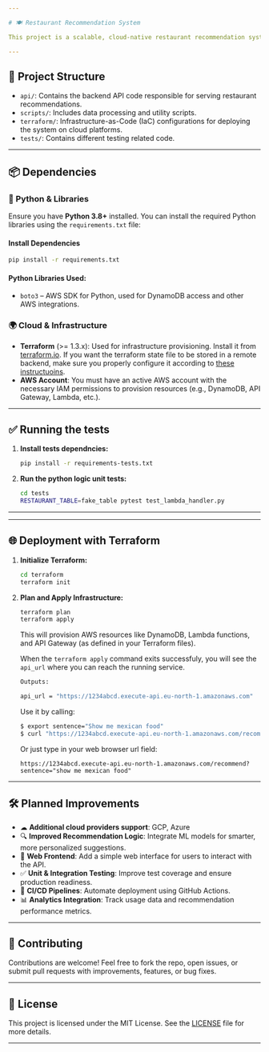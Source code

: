 ```yaml
---

# 🍽️ Restaurant Recommendation System

This project is a scalable, cloud-native restaurant recommendation system designed to provide personalized dining suggestions to users. It leverages modern Python development, infrastructure-as-code with Terraform, and cloud-native deployment on AWS.

---
```


## 📁 Project Structure

* `api/`: Contains the backend API code responsible for serving restaurant recommendations.
* `scripts/`: Includes data processing and utility scripts.
* `terraform/`: Infrastructure-as-Code (IaC) configurations for deploying the system on cloud platforms.
* `tests/`: Contains different testing related code.

---

## 📦 Dependencies

### 🐍 Python & Libraries

Ensure you have **Python 3.8+** installed. You can install the required Python libraries using the `requirements.txt` file:

#### Install Dependencies

```bash
pip install -r requirements.txt
```

#### Python Libraries Used:

* `boto3` – AWS SDK for Python, used for DynamoDB access and other AWS integrations.

### 🌍 Cloud & Infrastructure

* **Terraform** (>= 1.3.x): Used for infrastructure provisioning. Install it from [terraform.io](https://developer.hashicorp.com/terraform/downloads).
  If you want the terraform state file to be stored in a remote backend, make sure you properly configure it according to [these instructuoins](https://developer.hashicorp.com/terraform/language/backend).
* **AWS Account**: You must have an active AWS account with the necessary IAM permissions to provision resources (e.g., DynamoDB, API Gateway, Lambda, etc.).


---

## ✅ Running the tests

1. **Install tests dependncies:**

   ```bash
   pip install -r requirements-tests.txt
   ```

2. **Run the python logic unit tests:**

   ```bash
   cd tests
   RESTAURANT_TABLE=fake_table pytest test_lambda_handler.py
   ```

---


---

## 🌐 Deployment with Terraform

1. **Initialize Terraform:**

   ```bash
   cd terraform
   terraform init
   ```

2. **Plan and Apply Infrastructure:**

   ```bash
   terraform plan
   terraform apply
   ```

   This will provision AWS resources like DynamoDB, Lambda functions, and API Gateway (as defined in your Terraform files).

   When the `terraform apply` command exits successfuly, you will see the `api_url` where you can reach the running service.
   ```bash
   Outputs:

   api_url = "https://1234abcd.execute-api.eu-north-1.amazonaws.com"
   ```

   Use it by calling: 
   ```bash
   $ export sentence="Show me mexican food"
   $ curl "https://1234abcd.execute-api.eu-north-1.amazonaws.com/recommend?sentence=$(jq -rn --arg s \"$sentence\" '$s|@uri')"`
   ```
   Or just type in your web browser url field:
   ```
   https://1234abcd.execute-api.eu-north-1.amazonaws.com/recommend?sentence="show me mexican food"
   ```

---

## 🛠️ Planned Improvements

* ☁  **Additional cloud providers support**: GCP, Azure
* 🔍 **Improved Recommendation Logic**: Integrate ML models for smarter, more personalized suggestions.
* 🎨 **Web Frontend**: Add a simple web interface for users to interact with the API.
* ✅ **Unit & Integration Testing**: Improve test coverage and ensure production readiness.
* 🔁 **CI/CD Pipelines**: Automate deployment using GitHub Actions.
* 📊 **Analytics Integration**: Track usage data and recommendation performance metrics.

---

## 🤝 Contributing

Contributions are welcome! Feel free to fork the repo, open issues, or submit pull requests with improvements, features, or bug fixes.

---

## 📄 License

This project is licensed under the MIT License. See the [LICENSE](LICENSE) file for more details.

---

